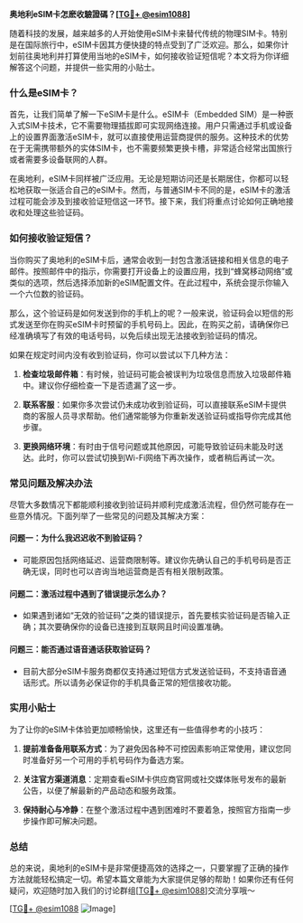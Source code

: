 **奥地利eSIM卡怎麽收驗證碼？[[TG💪+ @esim1088](https://t.me/s/esim1088)]**

随着科技的发展，越来越多的人开始使用eSIM卡来替代传统的物理SIM卡。特别是在国际旅行中，eSIM卡因其方便快捷的特点受到了广泛欢迎。那么，如果你计划前往奥地利并打算使用当地的eSIM卡，如何接收验证短信呢？本文将为你详细解答这个问题，并提供一些实用的小贴士。

### 什么是eSIM卡？

首先，让我们简单了解一下eSIM卡是什么。eSIM卡（Embedded SIM）是一种嵌入式SIM卡技术，它不需要物理插拔即可实现网络连接。用户只需通过手机或设备上的设置界面激活eSIM卡，就可以直接使用运营商提供的服务。这种技术的优势在于无需携带额外的实体SIM卡，也不需要频繁更换卡槽，非常适合经常出国旅行或者需要多设备联网的人群。

在奥地利，eSIM卡同样被广泛应用。无论是短期访问还是长期居住，你都可以轻松地获取一张适合自己的eSIM卡。然而，与普通SIM卡不同的是，eSIM卡的激活过程可能会涉及到接收验证短信这一环节。接下来，我们将重点讨论如何正确地接收和处理这些验证码。

### 如何接收验证短信？

当你购买了奥地利的eSIM卡后，通常会收到一封包含激活链接和相关信息的电子邮件。按照邮件中的指示，你需要打开设备上的设置应用，找到“蜂窝移动网络”或类似的选项，然后选择添加新的eSIM配置文件。在此过程中，系统会提示你输入一个六位数的验证码。

那么，这个验证码是如何发送到你的手机上的呢？一般来说，验证码会以短信的形式发送至你在购买eSIM卡时预留的手机号码上。因此，在购买之前，请确保你已经准确填写了有效的电话号码，以免后续出现无法接收到验证码的情况。

如果在规定时间内没有收到验证码，你可以尝试以下几种方法：

1. **检查垃圾邮件箱**：有时候，验证码可能会被误判为垃圾信息而放入垃圾邮件箱中。建议你仔细检查一下是否遗漏了这一步。
   
2. **联系客服**：如果你多次尝试仍未成功收到验证码，可以直接联系eSIM卡提供商的客服人员寻求帮助。他们通常能够为你重新发送验证码或指导你完成其他步骤。

3. **更换网络环境**：有时由于信号问题或其他原因，可能导致验证码未能及时送达。此时，你可以尝试切换到Wi-Fi网络下再次操作，或者稍后再试一次。

### 常见问题及解决办法

尽管大多数情况下都能顺利接收到验证码并顺利完成激活流程，但仍然可能存在一些意外情况。下面列举了一些常见的问题及其解决方案：

#### 问题一：为什么我迟迟收不到验证码？
   - 可能原因包括网络延迟、运营商限制等。建议你先确认自己的手机号码是否正确无误，同时也可以咨询当地运营商是否有相关限制政策。

#### 问题二：激活过程中遇到了错误提示怎么办？
   - 如果遇到诸如“无效的验证码”之类的错误提示，首先要核实验证码是否输入正确；其次要确保你的设备已连接到互联网且时间设置准确。

#### 问题三：能否通过语音通话获取验证码？
   - 目前大部分eSIM卡服务商都仅支持通过短信方式发送验证码，不支持语音通话形式。所以请务必保证你的手机具备正常的短信接收功能。

### 实用小贴士

为了让你的eSIM卡体验更加顺畅愉快，这里还有一些值得参考的小技巧：

1. **提前准备备用联系方式**：为了避免因各种不可控因素影响正常使用，建议您同时准备好另一个可用的手机号码作为备选方案。
   
2. **关注官方渠道消息**：定期查看eSIM卡供应商官网或社交媒体账号发布的最新公告，以便了解最新的产品动态和服务政策。
   
3. **保持耐心与冷静**：在整个激活过程中遇到困难时不要着急，按照官方指南一步步操作即可解决问题。

### 总结

总的来说，奥地利的eSIM卡是非常便捷高效的选择之一，只要掌握了正确的操作方法就能轻松搞定一切。希望本篇文章能为大家提供足够的帮助！如果你还有任何疑问，欢迎随时加入我们的讨论群组[[TG💪+ @esim1088](https://t.me/s/esim1088)]交流分享哦～

[[TG💪+ @esim1088](https://t.me/s/esim1088) ![Image](https://i.postimg.cc/4NQfJmqS/Snipaste-2025-05-13-00-14-12.png)]